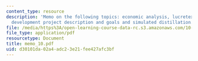 ```yaml
---
content_type: resource
description: 'Memo on the following topics: economic analysis, lucretex batch process
  development project description and goals and simulated distillation.'
file: /media/https%3A/open-learning-course-data-rc.s3.amazonaws.com/10-490-integrated-chemical-engineering-i-fall-2006/d30101da02a4adc23e21fee427afc3bf_memo_10.pdf
file_type: application/pdf
resourcetype: Document
title: memo_10.pdf
uid: d30101da-02a4-adc2-3e21-fee427afc3bf
---
```

